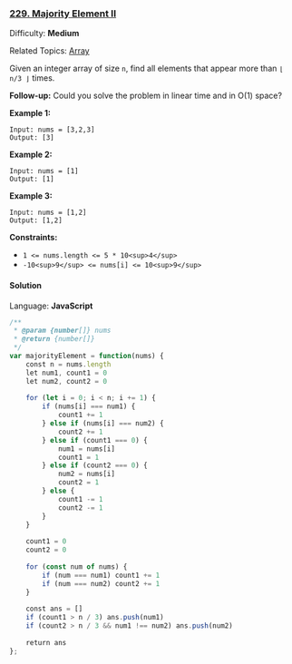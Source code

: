 ### [229\. Majority Element II](https://leetcode.com/problems/majority-element-ii/)

Difficulty: **Medium**  

Related Topics: [Array](https://leetcode.com/tag/array/)


Given an integer array of size `n`, find all elements that appear more than `⌊ n/3 ⌋` times.

**Follow-up:** Could you solve the problem in linear time and in O(1) space?

**Example 1:**

```
Input: nums = [3,2,3]
Output: [3]
```

**Example 2:**

```
Input: nums = [1]
Output: [1]
```

**Example 3:**

```
Input: nums = [1,2]
Output: [1,2]
```

**Constraints:**

*   `1 <= nums.length <= 5 * 10<sup>4</sup>`
*   `-10<sup>9</sup> <= nums[i] <= 10<sup>9</sup>`


#### Solution

Language: **JavaScript**

```javascript
/**
 * @param {number[]} nums
 * @return {number[]}
 */
var majorityElement = function(nums) {
    const n = nums.length    
    let num1, count1 = 0
    let num2, count2 = 0
    
    for (let i = 0; i < n; i += 1) {
        if (nums[i] === num1) {
            count1 += 1
        } else if (nums[i] === num2) {
            count2 += 1
        } else if (count1 === 0) {
            num1 = nums[i]
            count1 = 1
        } else if (count2 === 0) {
            num2 = nums[i]
            count2 = 1
        } else {
            count1 -= 1
            count2 -= 1
        }
    }
    
    count1 = 0
    count2 = 0
    
    for (const num of nums) {
        if (num === num1) count1 += 1
        if (num === num2) count2 += 1
    }
    
    const ans = []
    if (count1 > n / 3) ans.push(num1)
    if (count2 > n / 3 && num1 !== num2) ans.push(num2)
    
    return ans
};
```